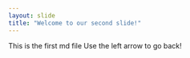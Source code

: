 ```yaml
---
layout: slide
title: "Welcome to our second slide!"
---
```

This is the first md file
Use the left arrow to go back!
